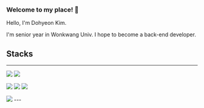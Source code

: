 ### Welcome to my place! 👋

Hello, I'm Dohyeon Kim.

I'm senior year in Wonkwang Univ. I hope to become a back-end developer.



## Stacks  

---
<img src="https://img.shields.io/badge/JAVA-3776AB?style=for-the-badge&logoColor=white"> <img src="https://img.shields.io/badge/Python-3776AB?style=for-the-badge&logo=Python&logoColor=white">

<img src="https://img.shields.io/badge/SpringBoot-6DB33F?style=for-the-badge&logo=SpringBoot&logoColor=white"> <img src="https://img.shields.io/badge/MySQL-4479A1?style=for-the-badge&logo=MySQL&logoColor=white"> <img src="https://img.shields.io/badge/Django-092E20?style=for-the-badge&logo=Django&logoColor=white">

<img src="https://img.shields.io/badge/RestAPI-333333?style=for-the-badge&logoColor=white">
---

